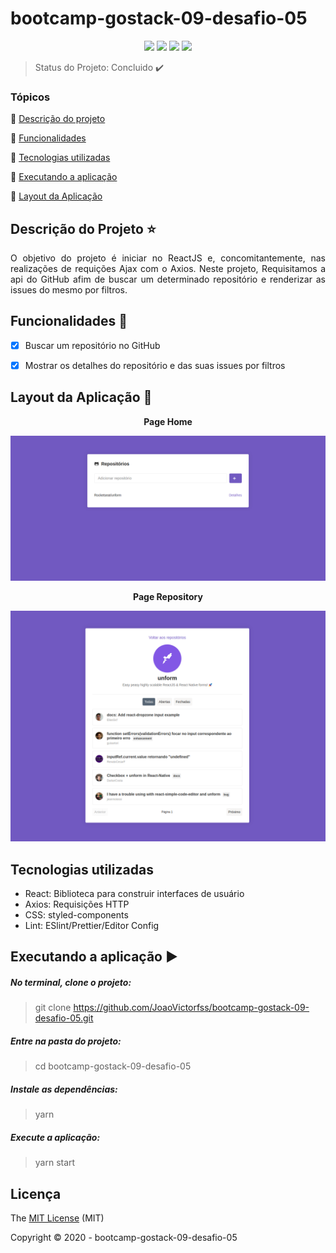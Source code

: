 # bootcamp-gostack-09-desafio-05

<p align="center">
  <img src="https://img.shields.io/static/v1?label=react&message=framework&color=blue&style=plastic&logo=REACT"/>
  <img src="http://img.shields.io/static/v1?label=last-commit&message=july&color=information&style=plastic"/>
  <img src="http://img.shields.io/static/v1?label=license&message=MIT&color=green&style=plastic"/>
  <img src="http://img.shields.io/static/v1?label=status&message=concluido&color=GREEN&style=plastic"/>
</p>

> Status do Projeto: Concluido :heavy_check_mark:

### Tópicos 

:small_blue_diamond: [Descrição do projeto](#descrição-do-projeto-star)

:small_blue_diamond: [Funcionalidades](#funcionalidades-checkered_flag)

:small_blue_diamond: [Tecnologias utilizadas](#tecnologias-utilizadas)

:small_blue_diamond: [Executando a aplicação](#executando-a-aplicação-arrow_forward)

:small_blue_diamond: [Layout da Aplicação](#layout-da-aplicação-dash)


## Descrição do Projeto :star:
<p align="justify"> O objetivo do projeto é iniciar no ReactJS e, concomitantemente, nas realizações de requições Ajax com o Axios. Neste projeto, Requisitamos a api do GitHub afim de buscar 
um determinado repositório e renderizar as issues do mesmo por filtros.</p>


## Funcionalidades :checkered_flag:
- [X] Buscar um repositório no GitHub
- [X] Mostrar os detalhes do repositório e das suas issues por filtros


## Layout da Aplicação :dash:

<p align="center"><strong>Page Home</strong></p>

<img src="https://github.com/JoaoVictorfss/bootcamp-gostack-09-desafio-05/blob/master/public/Home.png">

<p align="center"><strong>Page Repository</strong></p>

<img src="https://github.com/JoaoVictorfss/bootcamp-gostack-09-desafio-05/blob/master/public/Repository.png"><br>



## Tecnologias utilizadas
  - React: Biblioteca para construir interfaces de usuário
  - Axios: Requisições HTTP
  - CSS: styled-components
  - Lint: ESlint/Prettier/Editor Config

## Executando a aplicação :arrow_forward:
  ##### No terminal, clone o projeto:
   > git clone https://github.com/JoaoVictorfss/bootcamp-gostack-09-desafio-05.git
  
  ##### Entre na pasta do projeto:
   > cd bootcamp-gostack-09-desafio-05

  ##### Instale as dependências:
   > yarn 
  
  ##### Execute a aplicação:
   > yarn start
  
  ## Licença 
  The [MIT License]() (MIT)

  Copyright :copyright: 2020 - bootcamp-gostack-09-desafio-05
